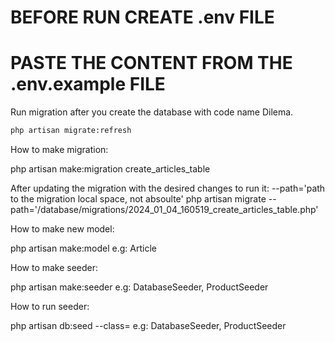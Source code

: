 # BEFORE RUN CREATE .env FILE #


# PASTE THE CONTENT FROM THE .env.example FILE #



Run migration after you create the database with code name Dilema.

```sh
php artisan migrate:refresh
```

How to make migration:

php artisan make:migration create_articles_table 

After updating the migration with the desired changes to run it:
--path='path to the migration local space, not absoulte'
php artisan migrate --path='/database/migrations/2024_01_04_160519_create_articles_table.php'

How to make new model:

php artisan make:model <ModelName> e.g: Article

How to make seeder: 

php artisan make:seeder <NameSeeder> e.g: DatabaseSeeder, ProductSeeder

How to run seeder:

php artisan db:seed --class=<NameSeeder> e.g: DatabaseSeeder, ProductSeeder